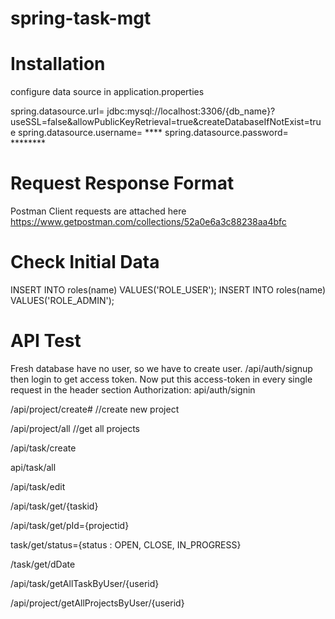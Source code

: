 # spring-task-mgt

# Installation

configure data source in application.properties

spring.datasource.url= jdbc:mysql://localhost:3306/{db_name}?useSSL=false&allowPublicKeyRetrieval=true&createDatabaseIfNotExist=true
spring.datasource.username= ****
spring.datasource.password= ********



# Request Response Format
Postman Client requests are attached here
https://www.getpostman.com/collections/52a0e6a3c88238aa4bfc

# Check Initial Data

INSERT INTO roles(name) VALUES('ROLE_USER');
INSERT INTO roles(name) VALUES('ROLE_ADMIN');

# API Test 
Fresh database have no user, so we have to create user.
/api/auth/signup
then login to get access token. Now put this access-token in every single request in the header section
Authorization:<access token>
api/auth/signin

/api/project/create#    //create new project

/api/project/all        //get all projects

/api/task/create

api/task/all

/api/task/edit

/api/task/get/{taskid}

/api/task/get/pId={projectid}

task/get/status={status : OPEN, CLOSE, IN_PROGRESS}

/task/get/dDate

/api/task/getAllTaskByUser/{userid}

/api/project/getAllProjectsByUser/{userid}




